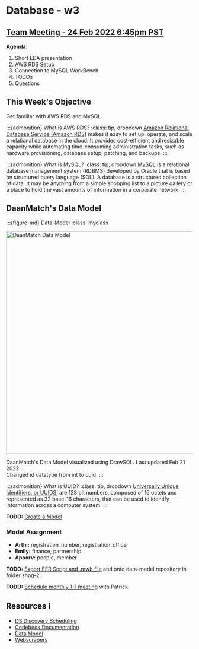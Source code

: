# Database - w3

## [Team Meeting - 24 Feb 2022 6:45pm PST](https://us02web.zoom.us/j/4833516577?pwd=emgvY2xnSEF5Zlh4Si9kVkx3S0dzZz09)

**Agenda:**

1. Short EDA presentation
2. AWS RDS Setup
3. Connection to MySQL WorkBench
4. TODOs
5. Questions

## This Week's Objective

Get familiar with AWS RDS and MySQL.

:::{admonition} What is AWS RDS?
:class: tip, dropdown
[Amazon Relational Database Service (Amazon RDS)](https://aws.amazon.com/rds/) makes it easy to set up, operate, and scale a relational database in the cloud. It provides cost-efficient and resizable capacity while automating time-consuming administration tasks, such as hardware provisioning, database setup, patching, and backups.
:::

:::{admonition} What is MySQL?
:class: tip, dropdown
[MySQL](https://www.talend.com/resources/what-is-mysql/) is a relational database management system (RDBMS) developed by Oracle that is based on structured query language (SQL). A database is a structured collection of data. It may be anything from a simple shopping list to a picture gallery or a place to hold the vast amounts of information in a corporate network.
:::

## DaanMatch's Data Model

:::{figure-md} Data-Model
:class: myclass

<img src="images/drawsql.png" alt="DaanMatch Data Model" class="bg-primary mb-1" width="600px">

DaanMatch's Data Model visualized using DrawSQL. Last updated Feb 21 2022. <br>
Changed id datatype from int to uuid.
:::

:::{admonition} What is UUID?
:class: tip, dropdown
[Universally Unique Identifiers, or UUIDS](https://www.educba.com/mysql-uuid/), are 128 bit numbers, composed of 16 octets and represented as 32 base-16 characters, that can be used to identify information across a computer system.
:::

**TODO:** [Create a Model](https://dev.mysql.com/doc/workbench/en/wb-getting-started-tutorial-creating-a-model.html)

### Model Assignment

- **Arthi:** registration_number, registration_office
- **Emily:** finance, partnership
- **Apoorv:** people, member

**TODO:** [Export EER Script and .mwb file](https://stackoverflow.com/questions/9609152/how-to-print-large-erd-diagrams-done-in-mysql-workbench#:~:text=Open%20your%20ERD%20and%20then,JPEG%20if%20you%20want%20to.) and onto data-model repository in folder shpg-2.

**TODO:** [Schedule monthly 1-1 meeting](https://www.when2meet.com/?14683494-ODlVL) with Patrick.

## Resources ℹ️

- [DS Discovery Scheduling](https://docs.google.com/spreadsheets/d/1uwpQJ0VeinKC-fPI7-ZN-RinID5Y0VamjWiwza7-otY/edit#gid=1395204760)
- [Codebook Documentation](https://github.com/DaanMatch/Codebook)
- [Data Model](https://github.com/DaanMatch/ngodata/tree/main/Data%20Model)
- [Webscrapers](https://github.com/DaanMatch/webscrape)
